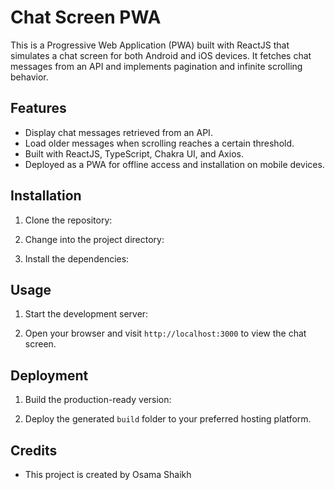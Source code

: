 # Chat Screen PWA

This is a Progressive Web Application (PWA) built with ReactJS that simulates a chat screen for both Android and iOS devices. It fetches chat messages from an API and implements pagination and infinite scrolling behavior.

## Features

- Display chat messages retrieved from an API.
- Load older messages when scrolling reaches a certain threshold.
- Built with ReactJS, TypeScript, Chakra UI, and Axios.
- Deployed as a PWA for offline access and installation on mobile devices.

## Installation

1. Clone the repository:

2. Change into the project directory:

3. Install the dependencies:

## Usage

1. Start the development server:

2. Open your browser and visit `http://localhost:3000` to view the chat screen.

## Deployment

1. Build the production-ready version:


2. Deploy the generated `build` folder to your preferred hosting platform.

## Credits

- This project is created by Osama Shaikh









